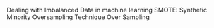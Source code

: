 Dealing with Imbalanced Data in machine learning 
SMOTE: Synthetic Minority Oversampling Technique
Over Sampling
